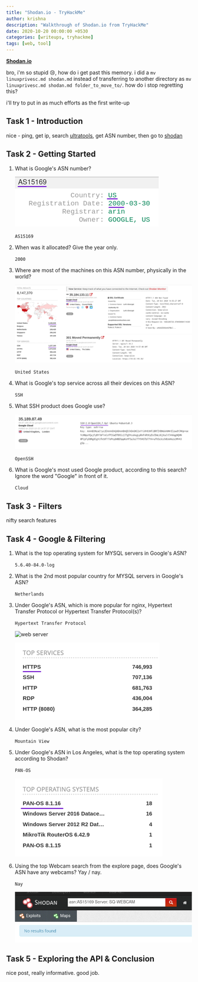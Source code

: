 ```yaml
---
title: "Shodan.io - TryHackMe"
author: krishna
description: "Walkthrough of Shodan.io from TryHackMe"
date: 2020-10-20 00:00:00 +0530
categories: [writeups, tryhackme]
tags: [web, tool]
---
```


**[Shodan.io](https://tryhackme.com/room/shodan)**

bro, i'm so stupid :cry:, how do i get past this memory. i did a `mv linuxprivesc.md shodan.md` instead of transferring to another directory as `mv linuxprivesc.md shodan.md folder_to_move_to/`. how do i stop regretting this?

i'll try to put in as much efforts as the first write-up

## Task 1 - Introduction

nice - ping, get ip, search [ultratools](https://www.ultratools.com/tools/asnInfo), get ASN number, then go to [shodan](http://www.shodan.io)

## Task 2 - Getting Started

1. What is Google's ASN number?

	![ultratools search](/assets/thm/shodan/shodan1.png)

	`AS15169`

2. When was it allocated? Give the year only.

	`2000`

3. Where are most of the machines on this ASN number, physically in the world?

	![shodan search](/assets/thm/shodan/shodan2.png)

	`United States`

4. What is Google's top service across all their devices on this ASN?

	`SSH`

5. What SSH product does Google use?

	![ssh product](/assets/thm/shodan/shodan3.png)

	`OpenSSH`

6. What is Google's most used Google product, according to this search? Ignore the word "Google" in front of it.

	`Cloud`

## Task 3 - Filters

nifty search features

## Task 4 - Google & Filtering

1. What is the top operating system for MYSQL servers in Google's ASN?

	`5.6.40-84.0-log`

2. What is the 2nd most popular country for MYSQL servers in Google's ASN?

	`Netherlands`

3. Under Google's ASN, which is more popular for nginx, Hypertext Transfer Protocol or Hypertext Transfer Protocol(s)?

	`Hypertext Transfer Protocol`

	![web server](/assets/thm/shodan/-shodan5.png)

	![http or https ig](/assets/thm/shodan/shodan6.png)

4. Under Google's ASN, what is the most popular city?

	`Mountain View`

5. Under Google's ASN in Los Angeles, what is the top operating system according to Shodan?

	`PAN-OS`

	![hmm pan os ay?](/assets/thm/shodan/shodan7.png)

6. Using the top Webcam search from the explore page, does Google's ASN have any webcams? Yay / nay.

	`Nay`

	![nice, no webcams up](/assets/thm/shodan/shodan8.png)

## Task 5 - Exploring the API & Conclusion

nice post, really informative. good job.
